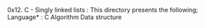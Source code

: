 0x12. C - Singly linked lists : This directory presents the following;
Language* : C
Algorithm
Data structure

